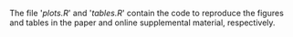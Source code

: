 The file '*plots.R*' and '*tables.R*' contain the code to reproduce the figures and tables in the paper and online supplemental material, respectively.

